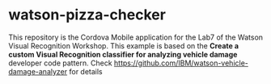 # watson-pizza-checker
This repository is the Cordova Mobile application for the Lab7 of the Watson Visual Recognition Workshop.
This example is based on the  **Create a custom Visual Recognition classifier for analyzing vehicle damage** developer code pattern.
Check https://github.com/IBM/watson-vehicle-damage-analyzer for details
